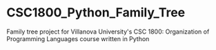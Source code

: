 # CSC1800_Python_Family_Tree
Family tree project for Villanova University's CSC 1800: Organization of Programming Languages course written in Python
